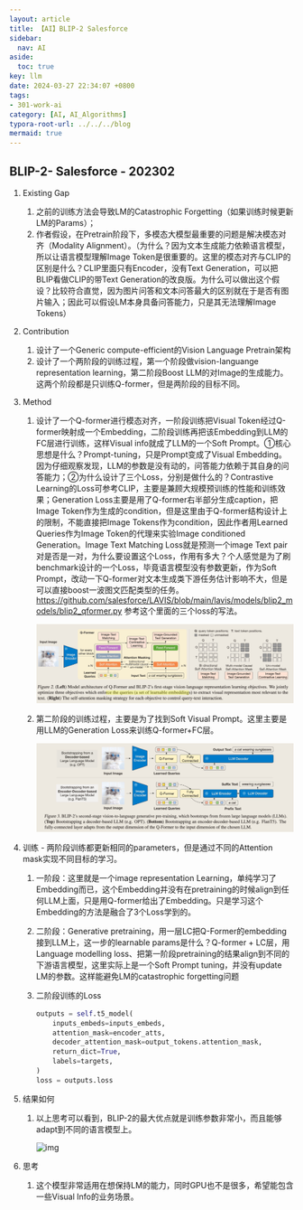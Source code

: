 ```yaml
---
layout: article
title: 【AI】BLIP-2 Salesforce
sidebar:
  nav: AI
aside:
  toc: true
key: llm
date: 2024-03-27 22:34:07 +0800
tags:
- 301-work-ai
category: [AI, AI_Algorithms]
typora-root-url: ../../../blog
mermaid: true
---
```


## BLIP-2- Salesforce - 202302

1. Existing Gap
    1. 之前的训练方法会导致LM的Catastrophic Forgetting（如果训练时候更新LM的Params）；
    2. 作者假设，在Pretrain阶段下，多模态大模型最重要的问题是解决模态对齐（Modality Alignment）。（为什么？因为文本生成能力依赖语言模型，所以让语言模型理解Image Token是很重要的。这里的模态对齐与CLIP的区别是什么？CLIP里面只有Encoder，没有Text Generation，可以把BLIP看做CLIP的带Text Generation的改良版。为什么可以做出这个假设？比较符合直觉，因为图片问答和文本问答最大的区别就在于是否有图片输入；因此可以假设LM本身具备问答能力，只是其无法理解Image Tokens）
2. Contribution
    1. 设计了一个Generic compute-efficient的Vision Language Pretrain架构
    2. 设计了一个两阶段的训练过程，第一个阶段做vision-languange representation learning，第二阶段Boost LLM的对Image的生成能力。这两个阶段都是只训练Q-former，但是两阶段的目标不同。
3. Method
    1. 设计了一个Q-former进行模态对齐，一阶段训练把Visual Token经过Q-former映射成一个Embedding，二阶段训练再把该Embedding到LLM的FC层进行训练，这样Visual info就成了LLM的一个Soft Prompt。①核心思想是什么？Prompt-tuning，只是Prompt变成了Visual Embedding。因为仔细观察发现，LLM的参数是没有动的，问答能力依赖于其自身的问答能力；②为什么设计了三个Loss，分别是做什么的？Contrastive Learning的Loss可参考CLIP，主要是兼顾大规模预训练的性能和训练效果；Generation Loss主要是用了Q-former右半部分生成caption，把Image Token作为生成的condition，但是这里由于Q-former结构设计上的限制，不能直接把Image Tokens作为condition，因此作者用Learned Queries作为Image Token的代理来实验Image conditioned Generation。Image Text Matching Loss就是预测一个image Text pair对是否是一对，为什么要设置这个Loss，作用有多大？个人感觉是为了刷benchmark设计的一个Loss，毕竟语言模型没有参数更新，作为Soft Prompt，改动一下Q-former对文本生成类下游任务估计影响不大，但是可以直接boost一波图文匹配类型的任务。https://github.com/salesforce/LAVIS/blob/main/lavis/models/blip2_models/blip2_qformer.py 参考这个里面的三个loss的写法。
       
        ![image-20240327223454795](/assets/images/image-20240327223454795.png)
        
    2. 第二阶段的训练过程，主要是为了找到Soft Visual Prompt。这里主要是用LLM的Generation Loss来训练Q-former+FC层。
       
        ![image-20240327223520625](/assets/images/image-20240327223520625.png)
    
4. 训练 - 两阶段训练都更新相同的parameters，但是通过不同的Attention mask实现不同目标的学习。
    1. 一阶段：这里就是一个image representation Learning，单纯学习了Embedding而已，这个Embedding并没有在pretraining的时候align到任何LLM上面，只是用Q-former给出了Embedding。只是学习这个Embedding的方法是融合了3个Loss学到的。
    2. 二阶段：Generative pretraining，用一层LC把Q-Former的embedding接到LLM上，这一步的learnable params是什么？Q-former + LC层，用Language modelling loss、把第一阶段pretraining的结果align到不同的下游语言模型，这里实际上是一个Soft Prompt tuning，并没有update LM的参数。这样能避免LM的catastrophic forgetting问题
    3. 二阶段训练的Loss
       
        ```python
        outputs = self.t5_model(
            inputs_embeds=inputs_embeds,
            attention_mask=encoder_atts,
            decoder_attention_mask=output_tokens.attention_mask,
            return_dict=True,
            labels=targets,
        )
        loss = outputs.loss
        ```
    
5. 结果如何
    1. 以上思考可以看到，BLIP-2的最大优点就是训练参数非常小，而且能够adapt到不同的语言模型上。
       
        ![img](https://www.notion.so/image/https%3A%2F%2Fprod-files-secure.s3.us-west-2.amazonaws.com%2Ff5f9877d-efa3-421f-abfc-424549936dfb%2Ff93f040c-e879-4b8f-9b6a-a0a1012e588d%2FUntitled.png?table=block&id=60916f5c-dc68-4f9e-a616-60adb64de274&spaceId=f5f9877d-efa3-421f-abfc-424549936dfb&width=2000&userId=2286d82e-7cb0-47e1-9383-d9f02116f399&cache=v2)
    
6. 思考
    1. 这个模型非常适用在想保持LM的能力，同时GPU也不是很多，希望能包含一些Visual Info的业务场景。

